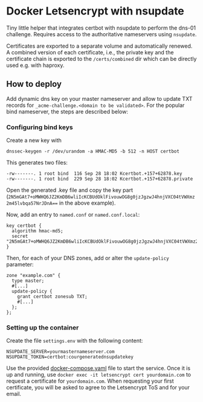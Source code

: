 # Docker Letsencrypt with nsupdate

Tiny little helper that integrates certbot with nsupdate to perform the dns-01 challenge. 
Requires access to the authoritative nameservers using `nsupdate`.

Certificates are exported to a separate volume and automatically renewed. 
A combined version of each certificate, i.e., the private key and the certificate chain is exported to the `/certs/combined` dir which can be directly used e.g. with haproxy.

## How to deploy

Add dynamic dns key on your master nameserver and allow to update TXT records for `_acme-challenge.<domain to be validated>`.
For the popular bind nameserver, the steps are described below:

### Configuring bind keys
Create a new key with 
```
dnssec-keygen -r /dev/urandom -a HMAC-MD5 -b 512 -n HOST certbot
```
This generates two files:
```
-rw-------. 1 root bind  116 Sep 28 18:02 Kcertbot.+157+62878.key
-rw-------. 1 root bind  229 Sep 28 18:02 Kcertbot.+157+62878.private
```
Open the generated .key file and copy the key part (`2N5mGAt7+oMWHQ6JZ2KmDB6wliIcKCBUdOklFivouwOG8g0jzJgzwJ4hnjVXC04tVWXmz2m45lvbqa57NrJDnA==` in the above example).

Now, add an entry to `named.conf` or `named.conf.local`:
```
key certbot {
  algorithm hmac-md5;
  secret "2N5mGAt7+oMWHQ6JZ2KmDB6wliIcKCBUdOklFivouwOG8g0jzJgzwJ4hnjVXC04tVWXmz2m45lvbqa57NrJDnA=="
}
```

Then, for each of your DNS zones, add or alter the `update-policy` parameter:
```
zone "example.com" {
  type master;
  #[...]
  update-policy {
    grant certbot zonesub TXT;
    #[...]
  };
};
```

### Setting up the container
Create the file `settings.env` with the following content:
```
NSUPDATE_SERVER=yourmasternameserver.com
NSUPDATE_TOKEN=certbot:courgeneratednsupdatekey
```

Use the provided [docker-compose.yaml](docker-compose.yaml) file to start the service. Once it is up and running,
use `docker exec -it letsencrypt cert yourdomain.com` to request a certificate for `yourdomain.com`. 
When requesting your first certificate, you will be asked to agree to the Letsencrypt ToS and for your email.